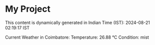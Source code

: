 # My Project

This content is dynamically generated in Indian Time (IST): 2024-08-21 02:19:17 IST


Current Weather in Coimbatore:
Temperature: 26.88 °C
Condition: mist
